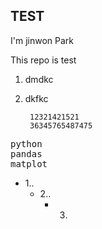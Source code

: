 ## TEST

I'm jinwon Park

This repo is test


1) dmdkc
2) dkfkc

        12321421521
        36345765487475

<pre>
python
pandas
matplot
</pre>

- 1..
  - 2..
    - 3.

